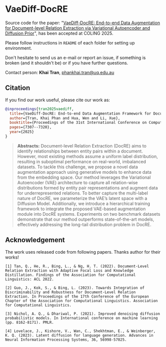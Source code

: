 # VaeDiff-DocRE
Source code for the paper: "[VaeDiff-DocRE: End-to-end Data Augmentation for Document-level Relation Extraction via Variational Autoencoder and Diffusion Prior](https://aclanthology.org/2025.coling-main.488/)", has been accepted at COLING 2025.

Please follow instructions in `README` of each folder for setting up environment.

Don't hesitate to send us an e-mail or report an issue, if something is broken (and it shouldn't be) or if you have further questions.

Contact person: **Khai Tran**, [phankhai.tran@uq.edu.au](mailto:phankhai.tran@uq.edu.au)

## Citation
If you find our work useful, please cite our work as:
```bibtex
@inproceedings{tran2025vaediff,
  title={VaeDiff-DocRE: End-to-end Data Augmentation Framework for Document-level Relation Extraction},
  author={Tran, Khai Phan and Hua, Wen and Li, Xue},
  booktitle={Proceedings of the 31st International Conference on Computational Linguistics},
  pages={7307--7320},
  year={2025}
}
```
> **Abstracts:**
> Document-level Relation Extraction (DocRE) aims to identify relationships between entity pairs within a document. However, most existing methods assume a uniform label distribution, resulting in suboptimal performance on real-world, imbalanced datasets. To tackle this challenge, we propose a novel data augmentation approach using generative models to enhance data from the embedding space. Our method leverages the Variational Autoencoder (VAE) architecture to capture all relation-wise distributions formed by entity pair representations and augment data for underrepresented relations. To better capture the multi-label nature of DocRE, we parameterize the VAE’s latent space with a Diffusion Model. Additionally, we introduce a hierarchical training framework to integrate the proposed VAE-based augmentation module into DocRE systems. Experiments on two benchmark datasets demonstrate that our method outperforms state-of-the-art models, effectively addressing the long-tail distribution problem in DocRE.

## Acknowledgement
The work uses released code from following papers. Thanks author for their works!
```
[1] Tan, Q., He, R., Bing, L., & Ng, H. T. (2022). Document-Level Relation Extraction with Adaptive Focal Loss and Knowledge Distillation. Findings of the Association for Computational Linguistics: ACL 2022.

[2] Guo, J., Kok, S., & Bing, L. (2023). Towards Integration of Discriminability and Robustness for Document-Level Relation Extraction. In Proceedings of the 17th Conference of the European Chapter of the Association for Computational Linguistics. Association for Computational Linguistics.

[3] Nichol, A. Q., & Dhariwal, P. (2021). Improved denoising diffusion probabilistic models. In International conference on machine learning (pp. 8162-8171). PMLR.

[4] Lovelace, J., Kishore, V., Wan, C., Shekhtman, E., & Weinberger, K. Q. (2023). Latent diffusion for language generation. Advances in Neural Information Processing Systems, 36, 56998-57025.
```